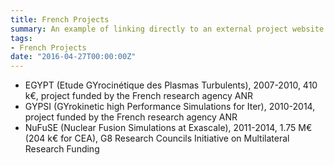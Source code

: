 ```yaml
---
title: French Projects
summary: An example of linking directly to an external project website using `external_link`.
tags:
- French Projects
date: "2016-04-27T00:00:00Z"
---
```


- EGYPT (Etude GYrocinétique des Plasmas Turbulents), 2007-2010, 410 k€, project funded by the French research agency ANR
- GYPSI (GYrokinetic high Performance Simulations for Iter), 2010-2014, project funded by the French research agency ANR
- NuFuSE (Nuclear Fusion Simulations at Exascale), 2011-2014, 1.75 M€ (204 k€ for CEA), G8 Research Councils Initiative on Multilateral Research Funding
